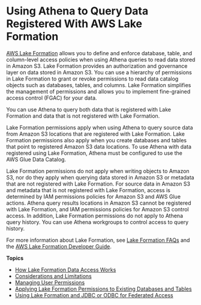 # Using Athena to Query Data Registered With AWS Lake Formation<a name="security-athena-lake-formation"></a>

[AWS Lake Formation](https://docs.aws.amazon.com/lake-formation/latest/dg/what-is-lake-formation.html) allows you to define and enforce database, table, and column\-level access policies when using Athena queries to read data stored in Amazon S3\. Lake Formation provides an authorization and governance layer on data stored in Amazon S3\. You can use a hierarchy of permissions in Lake Formation to grant or revoke permissions to read data catalog objects such as databases, tables, and columns\. Lake Formation simplifies the management of permissions and allows you to implement fine\-grained access control \(FGAC\) for your data\.

You can use Athena to query both data that is registered with Lake Formation and data that is not registered with Lake Formation\.

Lake Formation permissions apply when using Athena to query source data from Amazon S3 locations that are registered with Lake Formation\. Lake Formation permissions also apply when you create databases and tables that point to registered Amazon S3 data locations\. To use Athena with data registered using Lake Formation, Athena must be configured to use the AWS Glue Data Catalog\.

Lake Formation permissions do not apply when writing objects to Amazon S3, nor do they apply when querying data stored in Amazon S3 or metadata that are not registered with Lake Formation\. For source data in Amazon S3 and metadata that is not registered with Lake Formation, access is determined by IAM permissions policies for Amazon S3 and AWS Glue actions\. Athena query results locations in Amazon S3 cannot be registered with Lake Formation, and IAM permissions policies for Amazon S3 control access\. In addition, Lake Formation permissions do not apply to Athena query history\. You can use Athena workgroups to control access to query history\.

For more information about Lake Formation, see [Lake Formation FAQs](https://aws.amazon.com/lake-formation/faqs/) and the [AWS Lake Formation Developer Guide](https://docs.aws.amazon.com/lake-formation/latest/dg/what-is-lake-formation.html)\.

**Topics**
+ [How Lake Formation Data Access Works](lf-athena-access.md)
+ [Considerations and Limitations](lf-athena-limitations.md)
+ [Managing User Permissions](lf-athena-user-permissions.md)
+ [Applying Lake Formation Permissions to Existing Databases and Tables](lf-athena-removing-permissions.md)
+ [Using Lake Formation and JDBC or ODBC for Federated Access](security-athena-lake-formation-jdbc.md)